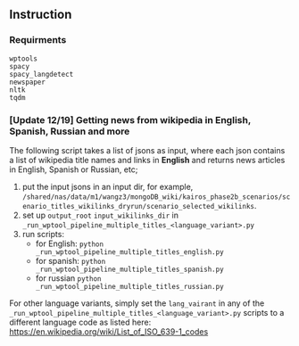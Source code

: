 ## Instruction

### Requirments
```
wptools
spacy
spacy_langdetect
newspaper
nltk
tqdm
```

### [Update 12/19] Getting news from wikipedia in English, Spanish, Russian and more
The following script takes a list of jsons as input, where each json contains a list of wikipedia title names and links in **English** and returns news articles in English, Spanish or Russian, etc;

1. put the input jsons in an input dir, for example, `/shared/nas/data/m1/wangz3/mongoDB_wiki/kairos_phase2b_scenarios/scenario_titles_wikilinks_dryrun/scenario_selected_wikilinks`.
2. set up `output_root` `input_wikilinks_dir` in `_run_wptool_pipeline_multiple_titles_<language_variant>.py`
3. run scripts:
    - for English: `python _run_wptool_pipeline_multiple_titles_english.py` 
    - for spanish: `python _run_wptool_pipeline_multiple_titles_spanish.py` 
    - for russian `python _run_wptool_pipeline_multiple_titles_russian.py`

For other language variants, simply set the `lang_vairant` in any of the `_run_wptool_pipeline_multiple_titles_<language_variant>.py` scripts to a different language code as listed here: https://en.wikipedia.org/wiki/List_of_ISO_639-1_codes
<!-- --- -->
<!-- ### Getting news from wikipedia in English
Depending on if the wikipedia page is in our current MongoDB dump (only some newest wikipages may not be found) do the following:

- **Option 1: Using wptools**: [ Update 10/28 ] New pipeline using wptools to find pages (works on more recent pages, e.g., after 2022). Check `_run_wptool_pipeline_multiple_titles.py` on how to run the pipeline; The main script `run_wptool.py` takes in a json file as input which contains at lease a field named `titles` that stores a list of wikipage titles to be queried. Check `example_input_json/` for an example input.

- **Option 2: Using MongoDB (On Blender02 Server only)**: log in on `blender02`, try running `run.sh` with the wikipedia page title of interest, if it exists in the MongoDB, it will directly output the scraled news article in the reference in both jsonl and rsd format (text only). -->

<!-- - **Option 2: Using wptools**: if above does not work, run each component individually using "wptools" package instead of the MongoDB dump,
    - first run: `get_external_link.py` to get the links in a json file with the help of wptools
    - then run: `crawl_news_from_url.py`  to get the news in a tmp dir (this is modified from Zoey's code)
    - then run: `process_crawled_tmp_to_single_json.py` to process the tmp dir

    There are some example code under `if __name__ == '__main__':` in each scripts -->
